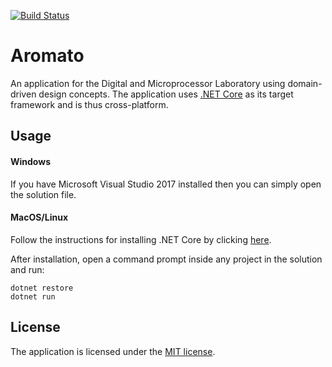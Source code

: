 [![Build Status](https://travis-ci.org/ferrerojosh/Aromato.svg?branch=master)](https://travis-ci.org/ferrerojosh/Aromato)

# Aromato

An application for the Digital and Microprocessor Laboratory using domain-driven design concepts.
The application uses [.NET Core](https://github.com/dotnet/core) as its target framework and is 
thus cross-platform.

## Usage

#### Windows

If you have Microsoft Visual Studio 2017 installed then you can simply open the solution file.
#### MacOS/Linux

Follow the instructions for installing .NET Core by clicking [here](https://www.microsoft.com/net/core).

After installation, open a command prompt inside any project in the solution and run:

```
dotnet restore
dotnet run
```

## License

The application is licensed under the [MIT license](http://opensource.org/licenses/MIT).
